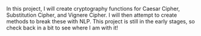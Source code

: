 In this project, I will create cryptography functions for Caesar Cipher, Substitution Cipher, and Vignere Cipher. I will then attempt to create methods to break these with NLP. This project is still in the early stages, so check back in a bit to see where I am with it!
